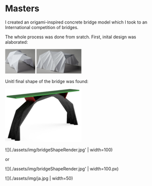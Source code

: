 # Masters

I created an origami-inspired concrete bridge model which I took to an International competition of bridges.

The whole process was done from sratch. First, inital design was alaborated:


<img src='./assets/img/firstDesigns.png' width='250'>

Unitl final shape of the bridge was found:

<img src='./assets/img/bridgeShapeRender.jpg' width='250'>


![](./assets/img/bridgeShapeRender.jpg' | width=100)

or

![](./assets/img/bridgeShapeRender.jpg' | width=100.px)

![](./assets/img/ja.jpg | width=50)